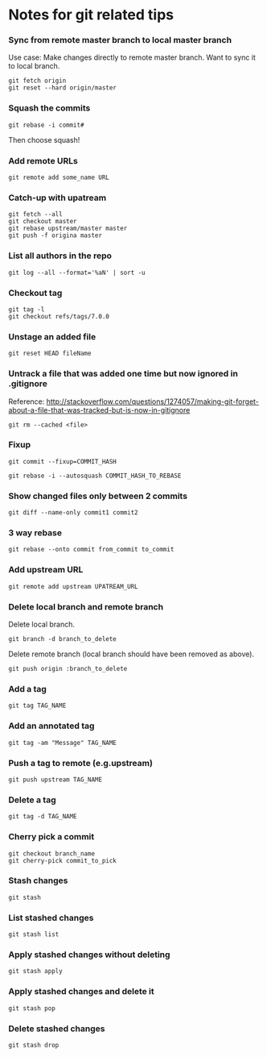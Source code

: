 # Notes for git related tips
### Sync from remote master branch to local master branch 
Use case: Make changes directly to remote master branch. Want to sync it to local branch.
```
git fetch origin
git reset --hard origin/master
```
### Squash the commits

```
git rebase -i commit#
```
Then choose squash!

### Add remote URLs

```
git remote add some_name URL 
```

### Catch-up with upatream

```
git fetch --all
git checkout master
git rebase upstream/master master
git push -f origina master
```

### List all authors in the repo

```
git log --all --format='%aN' | sort -u
```

### Checkout tag

```
git tag -l
git checkout refs/tags/7.0.0
```

### Unstage an added file

```
git reset HEAD fileName
```

### Untrack a file that was added one time but now ignored in .gitignore
Reference: http://stackoverflow.com/questions/1274057/making-git-forget-about-a-file-that-was-tracked-but-is-now-in-gitignore

```
git rm --cached <file>
```

### Fixup

```
git commit --fixup=COMMIT_HASH
```

```
git rebase -i --autosquash COMMIT_HASH_TO_REBASE
```

### Show changed files only between 2 commits

```
git diff --name-only commit1 commit2
```

### 3 way rebase

```
git rebase --onto commit from_commit to_commit
```

### Add upstream URL

```
git remote add upstream UPATREAM_URL
```

### Delete local branch and remote branch
Delete local branch.
```
git branch -d branch_to_delete
```

Delete remote branch (local branch should have been removed as above).
```
git push origin :branch_to_delete
```

### Add a tag

```
git tag TAG_NAME
```

### Add an annotated tag

```
git tag -am "Message" TAG_NAME
```

### Push a tag to remote (e.g.upstream)

```
git push upstream TAG_NAME
```

### Delete a tag

```
git tag -d TAG_NAME
```

### Cherry pick a commit

```
git checkout branch_name
git cherry-pick commit_to_pick
```

### Stash changes

```
git stash
```

### List stashed changes

```
git stash list
```

### Apply stashed changes without deleting

```
git stash apply
```

### Apply stashed changes and delete it

```
git stash pop
```

### Delete stashed changes

```
git stash drop
```

